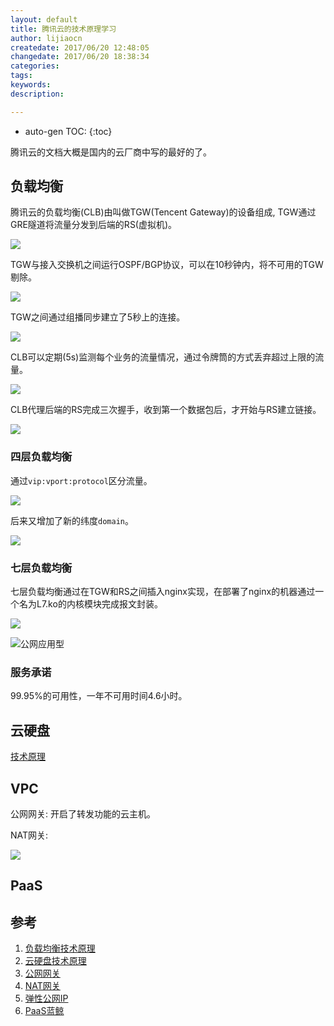 ```yaml
---
layout: default
title: 腾讯云的技术原理学习
author: lijiaocn
createdate: 2017/06/20 12:48:05
changedate: 2017/06/20 18:38:34
categories: 
tags:
keywords:
description: 

---
```


* auto-gen TOC:
{:toc}

腾讯云的文档大概是国内的云厂商中写的最好的了。

## 负载均衡

腾讯云的负载均衡(CLB)由叫做TGW(Tencent Gateway)的设备组成, TGW通过GRE隧道将流量分发到后端的RS(虚拟机)。

![](https://mccdn.qcloud.com/static/img/cf8f46731a218bf7fef43843eef0d4e4/image.png)

TGW与接入交换机之间运行OSPF/BGP协议，可以在10秒钟内，将不可用的TGW剔除。

![](https://mccdn.qcloud.com/static/img/4cdd6084a39561e04539a8866374bb24/image.png)

TGW之间通过组播同步建立了5秒上的连接。

![](https://mccdn.qcloud.com/static/img/397479668381a345c8bae877e4aa4ff3/image.png)

CLB可以定期(5s)监测每个业务的流量情况，通过令牌筒的方式丢弃超过上限的流量。

![](https://mccdn.qcloud.com/static/img/86cd36ef04f3200b8d0c591b0c4e7675/image.png)

CLB代理后端的RS完成三次握手，收到第一个数据包后，才开始与RS建立链接。

![](https://mccdn.qcloud.com/static/img/5c96f1c2548dd15bd00d0ff01b63eddf/image.png)

### 四层负载均衡

通过`vip:vport:protocol`区分流量。

![](https://mccdn.qcloud.com/static/img/bb969f908e3931c61267c316e6e4f909/image.png)

后来又增加了新的纬度`domain`。

![](https://mccdn.qcloud.com/static/img/e9d4ed8a62b76264f811d6b0dbf24c2e/image.png)

### 七层负载均衡

七层负载均衡通过在TGW和RS之间插入nginx实现，在部署了nginx的机器通过一个名为L7.ko的内核模块完成报文封装。

![](https://mccdn.qcloud.com/static/img/9874ed32509218619ef4cea119bc3790/image.png)

![公网应用型](https://www.qcloud.com/document/product/214/8975)

### 服务承诺

99.95%的可用性，一年不可用时间4.6小时。

## 云硬盘

[技术原理](https://www.qcloud.com/document/product/362/4138)

## VPC

公网网关: 开启了转发功能的云主机。

NAT网关:

![](https://mccdn.qcloud.com/static/img/4772b9bc1e78436104f89f943f06ac97/image.png)

## PaaS


## 参考

1. [负载均衡技术原理][1]
2. [云硬盘技术原理][2]
3. [公网网关][3]
4. [NAT网关][4]
5. [弹性公网IP][5]
6. [PaaS蓝鲸][6]

[1]: https://www.qcloud.com/document/product/214/530  "负载均衡" 
[2]: https://www.qcloud.com/document/product/362/4138 "云硬盘"
[3]: https://www.qcloud.com/document/product/215/4972 "公网网关"
[4]: https://www.qcloud.com/document/product/215/4975 "NAT网关"
[5]: https://www.qcloud.com/document/product/215/4958 "弹性公网IP"
[6]: https://www.qcloud.com/product/blueking "蓝鲸"
